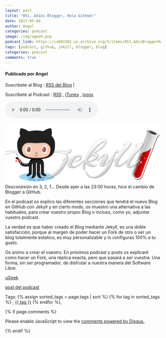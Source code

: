 ```yaml
---
layout: post
title: "051. Adiós Blogger, Hola GitHub!"
date: 2017-05-04
author: Angel
categories: podcast
image: /img/ugeek.png
podcast_link: https://ia801502.us.archive.org/5/items/051.AdisBloggerHolaGithub/051.%20Adi%C3%B3s%20Blogger,%20Hola%20Github%20.mp3
tags: [podcast, github, jekyll, blogger, blog]
categories: podcast
comments: true
---
```

#### Publicado por Angel

Suscribete al Blog :  [RSS del Blog](http://feeds.feedburner.com/uGeekBlog) |

Suscribete al Podcast :  [RSS](http://feeds.feedburner.com/ugeek) , [ITunes](https://itunes.apple.com/us/podcast/ugeek/id1201421866?mt=2) , [ivoox](https://www.ivoox.com/podcast-ugeek_sq_f1383493_1.html)

<audio controls>
  <source src="https://ia801502.us.archive.org/5/items/051.AdisBloggerHolaGithub/051.%20Adi%C3%B3s%20Blogger,%20Hola%20Github%20.mp3" type="audio/mpeg">
Your browser does not support the audio element.
</audio>
<!-- ---------------------------------------------------Pon aquí el audio-------------------------------------------------------- -->

![Jekyll](/img/post/jekyll-github.png)
Desconexión en 3, 2, 1... Desde ayer a las 23:00 horas, hice el cambio de Blogger a GitHub.  

En el podcast os explico las diferentes secciones que tendrá el nuevo Blog en GitHub con Jekyll y en cierto modo, os muestro una alternativa a las habituales, para crear vuestro propio Blog o incluso, como yo, adjuntar vuestro podcast.  

La verdad es que haber creado el Blog mediante Jekyll, es una doble satisfacción, porque al margen de poder hacer un Fork de otro o ser un blog totalmente estatico, es muy personalizable y lo configuras 100% a tu gusto.     

Os animo a crear el vuestro. En próximos podcast y posts os explicaré como hacer un Fork, una réplica exacta, pero que pasará a ser vuestra. Una forma, sin ser programador, de disfrutar a nuestra manera del Software Libre.  

[uGeek](https://ugeek.github.io/)  

[post del podcast](https://ugeek.github.io/051-Adios-Blogger-Hola-GitHub/)  

<!-- -------------------------------------Aquí abajo los comentarios -------------------------------------------  -->
Tags: {% assign sorted_tags = page.tags | sort %} {% for tag in sorted_tags %} , <span class="tag"><a href="/tag#{{ tag }}">{{ tag }}</a></span> {% endfor %},


{% if page.comments %}
<div id="disqus_thread"></div>
<script>

/**
*  RECOMMENDED CONFIGURATION VARIABLES: EDIT AND UNCOMMENT THE SECTION BELOW TO INSERT DYNAMIC VALUES FROM YOUR PLATFORM OR CMS.
*  LEARN WHY DEFINING THESE VARIABLES IS IMPORTANT: https://disqus.com/admin/universalcode/#configuration-variables*/
/*
var disqus_config = function () {
this.page.url = PAGE_URL;  // Replace PAGE_URL with your page's canonical URL variable
this.page.identifier = PAGE_IDENTIFIER; // Replace PAGE_IDENTIFIER with your page's unique identifier variable
};
*/
(function() { // DON'T EDIT BELOW THIS LINE
var d = document, s = d.createElement('script');
s.src = 'https://https-angelbcn-github-io-ugeek.disqus.com/embed.js';
s.setAttribute('data-timestamp', +new Date());
(d.head || d.body).appendChild(s);
})();
</script>
<noscript>Please enable JavaScript to view the <a href="https://disqus.com/?ref_noscript">comments powered by Disqus.</a></noscript>

{% endif %}

<script id="dsq-count-scr" src="//https-angelbcn-github-io-ugeek.disqus.com/count.js" async></script>
